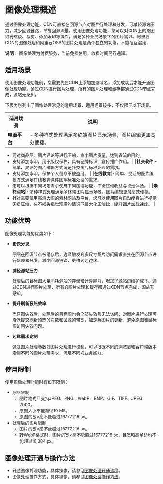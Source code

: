 # 图像处理概述

通过图像处理功能，CDN可直接在回源节点对图片行处理和分发，可减轻源站压力，减少回源链路，节省回源流量。使用图像处理功能，您可以对CDN上的原图进行缩放、裁剪、添加水印等操作，满足多种业务场景下的图片需求。阿里云CDN的图像处理和阿里云OSS的图片处理是两个独立的功能，不能相互混用。

**说明：** 图像处理为付费服务，当前免费使用，收费时间另行通知。

## 适用场景

使用图像处理功能前，您需要先在CDN上添加加速域名，添加成功后才能开通图像处理功能。通过CDN进行图片处理，所有的图片处理和缓存都通过CDN节点完成，源站无感知。

下表为您列出了图像处理常见的适用场景，适用场景较多，不仅限于以下场景。

|适用场景|说明|
|----|--|
|**电商平台**|-   多种样式处理满足多终端图片显示场景，图片编辑更加高效便捷。
-   可对商品图、图片评论等进行压缩，缩小图片质量，达到省流的目的。
-   支持添加水印，用于版权保护，具有品牌标识、宣传推广作用。 |
|**社交软件**|-   简单、灵活的图片编辑方式满足社交图片标准处理的需求。
-   支持添加水印，保护个人信息不被盗用。 |
|**在线教育**|-   简单、灵活的图片编辑方式满足在线教育课件图等标准处理的需求。
-   您可以根据不同场景需求使用不同压缩功能，平衡压缩收益与视觉体验。 |
|**素材网站**|-   多种样式处理满足多终端图片显示场景，图片编辑更加高效便捷。
-   针对需要使用高清大图的素材网站及平台，您可以使用图片自动瘦身进行视觉无损压缩，在不损失视觉观感的情况下最大化压缩比，提升图片加载速度。 |

## 功能优势

图像处理功能的优势如下：

-   **更快分发**

    原图在回源节点被缓存后，边缘触发的多尺寸图片访问需求直接在回源节点进行处理和分发，减少回源链路，更快到达边缘。

-   **减轻源站压力**

    处理后的目标图大量消耗源站的存储和计算能力，增加了源站的维护成本。通过CDN进行图片处理，所有的图片处理和缓存都通过CDN节点完成，源站无感知。

-   **提升刷新预热效率**

    当原图失效后，处理后的目标图也会全部失效且无法访问，对图片进行处理可降低提交刷新预热的次数和回源的带宽，加速新图片的更新，避免原图和目标图访问失效问题。

-   **边缘需求定制**

    通过图片处理参数对图片处理进行控制，可以根据不同的浏览器和客户端版本定制不同的图片处理需求，满足不同的业务能力。


## 使用限制

使用图像处理功能时有如下限制：

-   原图限制
    -   图片格式只支持JPEG、PNG、WebP、BMP、GIF、TIFF、JPEG 2000。
    -   原图大小不能超过10 MB。
    -   原图的宽×高不能超过16777216 px。
-   处理后的图片限制
    -   图片的宽×高不能超过16777216 px。
    -   转WebP格式时，图片的宽×高不能超过16777216 px，且宽和高单边均不能超过16,384 px。

## 图像处理开通与操作方法

-   开通图像处理功能，具体操作，请参见[图像处理开通流程](/intl.zh-CN/域名管理/性能优化/图像处理/开通图像处理.md)。
-   图像处理操作方式，具体操作，请参见[图像处理操作方法](/intl.zh-CN/域名管理/性能优化/图像处理/开通图像处理.md)。

